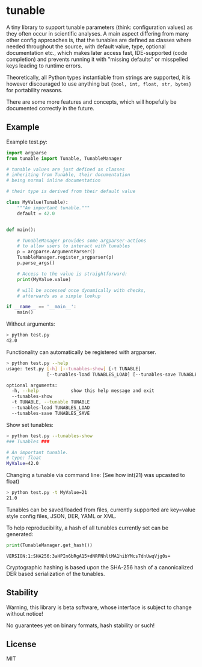 # tunable

A tiny library to support tunable parameters (think: configuration values) as they often occur in scientific analyses.
A main aspect differing from many other config approaches is, that the tunables are defined as classes where needed
throughout the source, with default value, type, optional documentation etc., which makes later access fast,
IDE-supported (code completion)
and prevents running it with "missing defaults" or misspelled keys leading to runtime errors.

Theoretically, all Python types instantiable from strings are supported, it is however discouraged to use anything but
`{bool, int, float, str, bytes}` for portability reasons.

There are some more features and concepts, which will hopefully be documented correctly in the future.

## Example

Example test.py:

```python
import argparse
from tunable import Tunable, TunableManager

# tunable values are just defined as classes
# inheriting from Tunable, their documentation
# being normal inline documentation

# their type is derived from their default value

class MyValue(Tunable):
    """An important tunable."""
    default = 42.0


def main():

    # TunableManager provides some argparser-actions
    # to allow users to interact with tunables
    p = argparse.ArgumentParser()
    TunableManager.register_argparser(p)
    p.parse_args()

    # Access to the value is straightforward:
    print(MyValue.value)

    # will be accessed once dynamically with checks,
    # afterwards as a simple lookup

if __name__ == '__main__':
    main()

```

Without arguments:
```bash
> python test.py
42.0
```

Functionality can automatically be registered with argparser.
```bash
> python test.py --help
usage: test.py [-h] [--tunables-show] [-t TUNABLE]
               [--tunables-load TUNABLES_LOAD] [--tunables-save TUNABLES_SAVE]

optional arguments:
  -h, --help            show this help message and exit
  --tunables-show
  -t TUNABLE, --tunable TUNABLE
  --tunables-load TUNABLES_LOAD
  --tunables-save TUNABLES_SAVE
```
Show set tunables:
```bash
> python test.py --tunables-show
### Tunables ###

# An important tunable.
# type: float
MyValue=42.0

```

Changing a tunable via command line:
(See how int(21) was upcasted to float)
```bash
> python test.py -t MyValue=21
21.0
```

Tunables can be saved/loaded from files, currently supported are key=value style config files, JSON, DER, YAML or XML.

To help reproducibility, a hash of all tunables currently set can be generated:
```python
print(TunableManager.get_hash())
```
```
VERSION:1:SHA256:3aHPIn6bRgA15+dNRPNhltMA1hibYMcs7dnUwqVjg0s=
```
Cryptographic hashing is based upon the SHA-256 hash of a canonicalized DER based serialization of the tunables.

## Stability
Warning, this library is beta software, whose interface is subject to change without notice!

No guarantees yet on binary formats, hash stability or such!

## License

MIT
